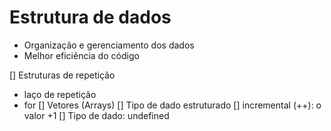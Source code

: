 # Estrutura de dados

- Organização e gerenciamento dos dados 
- Melhor eficiência do código 

[] Estruturas de repetição 
  - laço de repetição 
  - for 
[] Vetores (Arrays) 
  [] Tipo de dado estruturado 
[] incremental (++): o valor +1
[] Tipo de dado: undefined 

